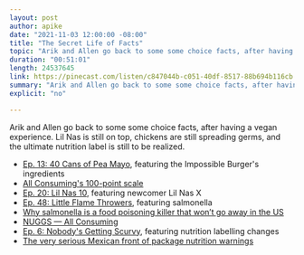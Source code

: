 ```yaml
---
layout: post
author: apike
date: "2021-11-03 12:00:00 -08:00"
title: "The Secret Life of Facts"
topic: "Arik and Allen go back to some some choice facts, after having a vegan experience. Lil Nas is still on top, chickens are still spreading germs, and the ultimate nutrition label is still to be realized."
duration: "00:51:01"
length: 24537645
link: https://pinecast.com/listen/c847044b-c051-40df-8517-88b694b116cb.mp3
summary: "Arik and Allen go back to some some choice facts, after having a vegan experience. Lil Nas is still on top, chickens are still spreading germs, and the ultimate nutrition label is still to be realized."
explicit: "no"

---
```


Arik and Allen go back to some some choice facts, after having a vegan experience. Lil Nas is still on top, chickens are still spreading germs, and the ultimate nutrition label is still to be realized.

- [Ep. 13: 40 Cans of Pea Mayo](https://funfact.fm/episodes/14), featuring the Impossible Burger's ingredients
- [All Consuming's 100-point scale](https://wfohps.com/)
- [Ep. 20: Lil Nas 10](https://funfact.fm/episodes/20), featuring newcomer Lil Nas X
- [Ep. 48: Little Flame Throwers](https://funfact.fm/episodes/48), featuring salmonella
- [Why salmonella is a food poisoning killer that won’t go away in the US](https://www.theguardian.com/environment/2021/aug/10/why-salmonella-is-a-food-poisoning-killer-that-wont-go-away-in-the-us)
- [NUGGS — All Consuming](https://allconsuming.show/listen/nuggs)
- [Ep. 6: Nobody's Getting Scurvy](https://funfact.fm/episodes/6), featuring nutrition labelling changes
- [The very serious Mexican front of package nutrition warnings](https://www.paho.org/en/news/29-9-2020-front-package-labeling-advances-americas)
